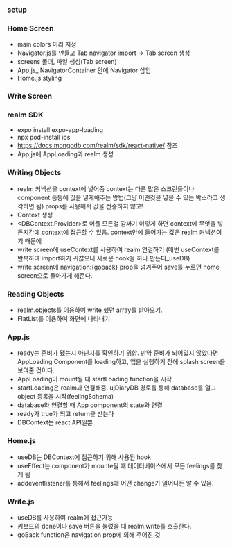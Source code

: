 ### setup

### Home Screen

- main colors 미리 지정
- Navigator.js를 만들고 Tab navigator import -> Tab screen 생성
- screens 폴더, 파일 생성(Tab screen)
- App.js\_ NavigatorContainer 안에 Navigator 삽입
- Home.js styling

### Write Screen

### realm SDK

- expo install expo-app-loading
- npx pod-install ios
- https://docs.mongodb.com/realm/sdk/react-native/ 참조
- App.js에 AppLoading과 realm 생성

### Writing Objects

- realm 커넥션을 context에 넣어줌
  context는 다른 많은 스크린들이나 component 등등에 값을 넣게해주는 방법(그냥 어떤것을 넣을 수 있는 박스라고 생각하면 됨)
  props를 사용해서 값을 전송하지 않고!
- Context 생성
- <DBContext.Provider>로 어플 모든걸 감싸기
  이렇게 하면 context에 무엇을 넣든지간에 context에 접근할 수 있음.
  context안에 들어가는 값은 realm 커넥션이기 때문에
- write screen에 useContext를 사용하여 realm 연걸하기 (매번 useContext를 반복하여 import하기 귀찮으니 새로운 hook을 하나 만든다\_useDB)
- write screen에 navigation:{goback} prop을 넘겨주어 save를 누르면 home screen으로 돌아가게 해준다.

### Reading Objects

- realm.objects를 이용하여 write 했던 array를 받아오기.
- FlatList를 이용하여 화면에 나타내기

### App.js

- ready는 준비가 됐는지 아닌지를 확인하기 위함. 만약 준비가 되어있지 않았다면 AppLoading Component를 loading하고, 앱을 실행하기 전에 splash screen을 보여줄 것이다.
- AppLoading이 mount될 때 startLoading function을 시작
- startLoading은 realm과 연결해줌. ujDiaryDB 경로를 통해 database를 열고 object 등록을 시작(feelingSchema)
- database와 연결할 때 App component의 state와 연결
- ready가 true가 되고 return을 받는다
- DBContext는 react API일뿐

### Home.js

- useDB는 DBContext에 접근하기 위해 사용된 hook
- useEffect는 component가 mounte될 때 데이터베이스에서 모든 feelings를 찾게 됨
- addeventlistener를 통해서 feelings에 어떤 change가 일어나든 알 수 있음.

### Write.js

- useDB를 사용하여 realm에 접근가능
- 키보드의 done이나 save 버튼을 눌렀을 때 realm.write를 호출한다.
- goBack function은 navigation prop에 의해 주어진 것
